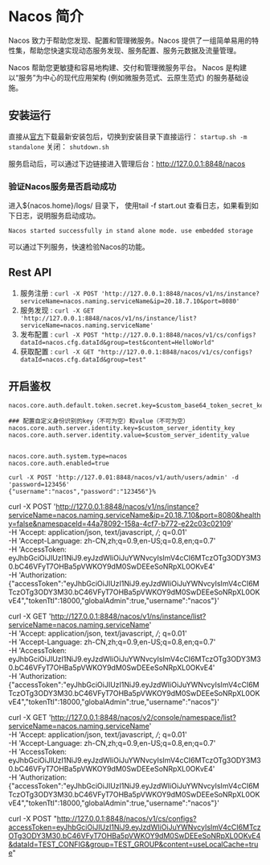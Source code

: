 # Nacos 简介

Nacos 致力于帮助您发现、配置和管理微服务。Nacos 提供了一组简单易用的特性集，帮助您快速实现动态服务发现、服务配置、服务元数据及流量管理。

Nacos 帮助您更敏捷和容易地构建、交付和管理微服务平台。 Nacos 是构建以“服务”为中心的现代应用架构 (例如微服务范式、云原生范式) 的服务基础设施。

## 安装运行
直接从[官方](https://github.com/alibaba/nacos/releases)下载最新安装包后，切换到安装目录下直接运行：
`startup.sh -m standalone`
关闭：
`shutdown.sh`

服务启动后，可以通过下边链接进入管理后台：http://127.0.0.1:8848/nacos

### 验证Nacos服务是否启动成功
进入${nacos.home}/logs/ 目录下， 使用tail -f start.out 查看日志，如果看到如下日志，说明服务启动成功。
```
Nacos started successfully in stand alone mode. use embedded storage
```
可以通过下列服务，快速检验Nacos的功能。

## Rest API
1. 服务注册 : `curl -X POST 'http://127.0.0.1:8848/nacos/v1/ns/instance?serviceName=nacos.naming.serviceName&ip=20.18.7.10&port=8080'`
2. 服务发现 : `curl -X GET 'http://127.0.0.1:8848/nacos/v1/ns/instance/list?serviceName=nacos.naming.serviceName'`
3. 发布配置 : `curl -X POST "http://127.0.0.1:8848/nacos/v1/cs/configs?dataId=nacos.cfg.dataId&group=test&content=HelloWorld"`
4. 获取配置 : `curl -X GET "http://127.0.0.1:8848/nacos/v1/cs/configs?dataId=nacos.cfg.dataId&group=test"`


## 开启鉴权
```
nacos.core.auth.default.token.secret.key=$custom_base64_token_secret_key

### 配置自定义身份识别的key（不可为空）和value（不可为空）
nacos.core.auth.server.identity.key=$custom_server_identity_key
nacos.core.auth.server.identity.value=$custom_server_identity_value


nacos.core.auth.system.type=nacos
nacos.core.auth.enabled=true
```


```
curl -X POST 'http://127.0.01:8848/nacos/v1/auth/users/admin' -d 'password=123456'
{"username":"nacos","password":"123456"}% 
```



curl -X POST 'http://127.0.0.1:8848/nacos/v1/ns/instance?serviceName=nacos.naming.serviceName&ip=20.18.7.10&port=8080&healthy=false&namespaceId=44a78092-158a-4cf7-b772-e22c03c02109' \
-H 'Accept: application/json, text/javascript, */*; q=0.01' \
-H 'Accept-Language: zh-CN,zh;q=0.9,en-US;q=0.8,en;q=0.7' \
-H 'AccessToken: eyJhbGciOiJIUzI1NiJ9.eyJzdWIiOiJuYWNvcyIsImV4cCI6MTczOTg3ODY3M30.bC46VFyT7OHBa5pVWKOY9dM0SwDEEeSoNRpXL0OKvE4' \
-H 'Authorization: {"accessToken":"eyJhbGciOiJIUzI1NiJ9.eyJzdWIiOiJuYWNvcyIsImV4cCI6MTczOTg3ODY3M30.bC46VFyT7OHBa5pVWKOY9dM0SwDEEeSoNRpXL0OKvE4","tokenTtl":18000,"globalAdmin":true,"username":"nacos"}'


curl -X GET 'http://127.0.0.1:8848/nacos/v1/ns/instance/list?serviceName=nacos.naming.serviceName' \
-H 'Accept: application/json, text/javascript, */*; q=0.01' \
-H 'Accept-Language: zh-CN,zh;q=0.9,en-US;q=0.8,en;q=0.7' \
-H 'AccessToken: eyJhbGciOiJIUzI1NiJ9.eyJzdWIiOiJuYWNvcyIsImV4cCI6MTczOTg3ODY3M30.bC46VFyT7OHBa5pVWKOY9dM0SwDEEeSoNRpXL0OKvE4' \
-H 'Authorization: {"accessToken":"eyJhbGciOiJIUzI1NiJ9.eyJzdWIiOiJuYWNvcyIsImV4cCI6MTczOTg3ODY3M30.bC46VFyT7OHBa5pVWKOY9dM0SwDEEeSoNRpXL0OKvE4","tokenTtl":18000,"globalAdmin":true,"username":"nacos"}'


curl -X GET 'http://127.0.0.1:8848/nacos/v2/console/namespace/list?serviceName=nacos.naming.serviceName' \
-H 'Accept: application/json, text/javascript, */*; q=0.01' \
-H 'Accept-Language: zh-CN,zh;q=0.9,en-US;q=0.8,en;q=0.7' \
-H 'AccessToken: eyJhbGciOiJIUzI1NiJ9.eyJzdWIiOiJuYWNvcyIsImV4cCI6MTczOTg3ODY3M30.bC46VFyT7OHBa5pVWKOY9dM0SwDEEeSoNRpXL0OKvE4' \
-H 'Authorization: {"accessToken":"eyJhbGciOiJIUzI1NiJ9.eyJzdWIiOiJuYWNvcyIsImV4cCI6MTczOTg3ODY3M30.bC46VFyT7OHBa5pVWKOY9dM0SwDEEeSoNRpXL0OKvE4","tokenTtl":18000,"globalAdmin":true,"username":"nacos"}'

curl -X POST "http://127.0.0.1:8848/nacos/v1/cs/configs?accessToken=eyJhbGciOiJIUzI1NiJ9.eyJzdWIiOiJuYWNvcyIsImV4cCI6MTczOTg3ODY3M30.bC46VFyT7OHBa5pVWKOY9dM0SwDEEeSoNRpXL0OKvE4&dataId=TEST_CONFIG&group=TEST_GROUP&content=useLocalCache=true"